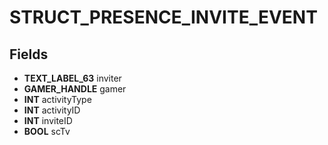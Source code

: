 # STRUCT_PRESENCE_INVITE_EVENT

## Fields
* **TEXT_LABEL_63** inviter
* **GAMER_HANDLE** gamer
* **INT** activityType
* **INT** activityID
* **INT** inviteID
* **BOOL** scTv